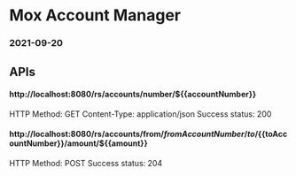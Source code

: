 # Mox Account Manager
### 2021-09-20

## APIs

#### http://localhost:8080/rs/accounts/number/${{accountNumber}}

HTTP Method: GET
Content-Type: application/json
Success status: 200

#### http://localhost:8080/rs/accounts/from/${{fromAccountNumber}}/to/${{toAccountNumber}}/amount/${{amount}}

HTTP Method: POST
Success status: 204